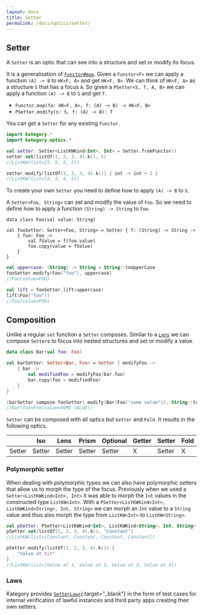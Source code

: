 ```yaml
---
layout: docs
title: Setter
permalink: /docs/optics/setter/
---
```


## Setter

A `Setter` is an optic that can see into a structure and set or modify its focus.

It is a generalisation of [`Functor#map`](/docs/typeclasses/functor). Given a `Functor<F>` we can apply a function `(A) -> B` to `HK<F, A>` and get `HK<F, B>`. We can think of `HK<F, A>` as a structure `S` that has a focus `A`.
So given a `PSetter<S, T, A, B>` we can apply a function `(A) -> B` to `S` and get `T`.

- `Functor.map(fa: HK<F, A>, f: (A) -> B) -> HK<F, B>`
- `PSetter.modify(s: S, f: (A) -> B): T`

You can get a `Setter` for any existing `Functor`.

```kotlin
import kategory.*
import kategory.optics.*

val setter: Setter<ListKWKind<Int>, Int> = Setter.fromFunctor()
setter.set(listOf(1, 2, 3, 4).k(), 5)
//ListKW(list=[5, 5, 5, 5])
```
```kotlin
setter.modify(listOf(1, 2, 3, 4).k()) { int -> int + 1 }
//ListKW(list=[2, 3, 4, 5])
```

To create your own `Setter` you need to define how to apply `(A) -> B` to `S`.

A `Setter<Foo, String>` can set and modify the value of `Foo`. So we need to define how to apply a function `(String) -> String` to `Foo`.

```kotlin:ank
data class Foo(val value: String)

val fooSetter: Setter<Foo, String> = Setter { f: (String) -> String ->
    { foo: Foo ->
        val fValue = f(foo.value)
        foo.copy(value = fValue)
    }
}
```
```kotlin
val uppercase: (String) -> String = String::toUpperCase
fooSetter.modify(Foo("foo"), uppercase)
//Foo(value=FOO)
```
```kotlin
val lift = fooSetter.lift(uppercase)
lift(Foo("foo"))
//Foo(value=FOO)
```

## Composition

Unlike a regular `set` function a `Setter` composes. Similar to a [`Lens`](/docs/optics/lens) we can compose `Setter`s to focus into nested structures and set or modify a value.

```kotlin
data class Bar(val foo: Foo)

val barSetter: Setter<Bar, Foo> = Setter { modifyFoo ->
    { bar ->
        val modifiedFoo = modifyFoo(bar.foo)
        bar.copy(foo = modifiedFoo)
    }
}

(barSetter compose fooSetter).modify(Bar(Foo("some value")), String::toUpperCase)
//Bar(foo=Foo(value=SOME VALUE))
```

`Setter` can be composed with all optics but `Getter` and `Fold`. It results in the following optics.

|   | Iso | Lens | Prism |Optional | Getter | Setter | Fold | Traversal |
| --- | --- | --- | --- |--- | --- | --- | --- | --- |
| Setter | Setter | Setter | Setter | Setter | X | Setter | X | Setter |

### Polymorphic setter

When dealing with polymorphic types we can also have polymorphic setters that allow us to morph the type of the focus.
Previously when we used a `Setter<ListKWKind<Int>, Int>` it was able to morph the `Int` values in the constructed type `ListKW<Int>`.
With a `PSetter<ListKWKind<Int>, ListKWKind<String>, Int, String>` we can morph an `Int` value to a `String` value and thus also morph the type from `ListKW<Int>` to `ListKW<String>`.

```kotlin
val pSetter: PSetter<ListKWKind<Int>, ListKWKind<String>, Int, String> = PSetter.fromFunctor()
pSetter.set(listOf(1, 2, 3, 4).k(), "Constant")
//ListKW(list=[Constant, Constant, Constant, Constant])
```
```kotlin
pSetter.modify(listOf(1, 2, 3, 4).k()) {
    "Value at $it"
}
//ListKW(list=[Value at 1, Value at 2, Value at 3, Value at 4])
```

### Laws

Kategory provides [`SetterLaws`][setter_laws_source]{:target="_blank"} in the form of test cases for internal verification of lawful instances and third party apps creating their own setters.

[setter_laws_source]: https://github.com/kategory/kategory/blob/master/kategory-test/src/main/kotlin/kategory/laws/SetterLaws.kt